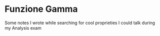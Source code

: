 # Funzione Gamma

Some notes I wrote while searching for cool proprieties I could talk during my Analysis exam
